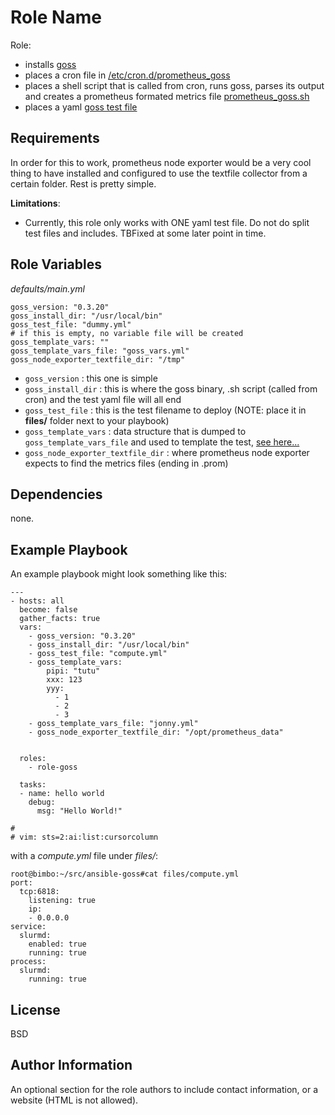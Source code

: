 Role Name
=========

Role:
* installs [goss](https://github.com/aelsabbahy/goss)
* places a cron file in [/etc/cron.d/prometheus_goss](templates/prometheus_goss.cron.j2)
* places a shell script that is called from cron, runs goss, parses its output and creates a prometheus formated metrics file [prometheus_goss.sh](templates/prometheus_goss.sh.j2)
* places a yaml [goss test file](files/dummy.yml)

Requirements
------------

In order for this to work, prometheus node exporter would be a very cool thing to have installed and configured to use the textfile collector from a certain folder. Rest is pretty simple.

**Limitations**:

* Currently, this role only works with ONE yaml test file. Do not do split test files and includes. TBFixed at some later point in time.

Role Variables
--------------

_defaults/main.yml_

```
goss_version: "0.3.20"
goss_install_dir: "/usr/local/bin"
goss_test_file: "dummy.yml"
# if this is empty, no variable file will be created
goss_template_vars: ""
goss_template_vars_file: "goss_vars.yml"
goss_node_exporter_textfile_dir: "/tmp"

```

* `goss_version` : this one is simple
* `goss_install_dir` : this is where the goss binary, .sh script (called from cron) and the test yaml file will all end
* `goss_test_file` : this is the test filename to deploy (NOTE: place it in **files/** folder next to your playbook)
* `goss_template_vars` : data structure that is dumped to `goss_template_vars_file` and used to template the test, [see here...](https://github.com/aelsabbahy/goss/blob/master/docs/manual.md#templates)
* `goss_node_exporter_textfile_dir` : where prometheus node exporter expects to find the metrics files (ending in .prom)

Dependencies
------------

none.

Example Playbook
----------------

An example playbook might look something like this:

```
---
- hosts: all
  become: false
  gather_facts: true
  vars:
    - goss_version: "0.3.20"
    - goss_install_dir: "/usr/local/bin"
    - goss_test_file: "compute.yml"
    - goss_template_vars:
        pipi: "tutu"
        xxx: 123
        yyy:
          - 1
          - 2
          - 3
    - goss_template_vars_file: "jonny.yml"
    - goss_node_exporter_textfile_dir: "/opt/prometheus_data"


  roles:
    - role-goss

  tasks:
  - name: hello world
    debug:
      msg: "Hello World!"

#
# vim: sts=2:ai:list:cursorcolumn
```

with a _compute.yml_ file under _files/_:

```
root@bimbo:~/src/ansible-goss#cat files/compute.yml
port:
  tcp:6818:
    listening: true
    ip:
    - 0.0.0.0
service:
  slurmd:
    enabled: true
    running: true
process:
  slurmd:
    running: true
```

License
-------

BSD

Author Information
------------------

An optional section for the role authors to include contact information, or a website (HTML is not allowed).
